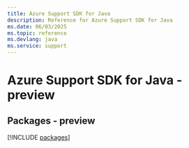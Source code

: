 ```yaml
---
title: Azure Support SDK for Java
description: Reference for Azure Support SDK for Java
ms.date: 06/03/2025
ms.topic: reference
ms.devlang: java
ms.service: support
---
```

# Azure Support SDK for Java - preview
## Packages - preview
[!INCLUDE [packages](support-index.md)]